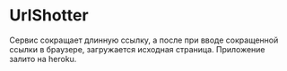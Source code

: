 # UrlShotter
Сервис сокращает длинную ссылку, а после при вводе сокращенной ссылки в браузере, загружается исходная страница.
Приложение залито на heroku.
